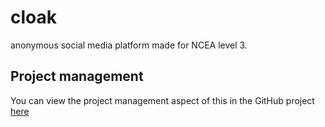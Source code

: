 # cloak
anonymous social media platform made for NCEA level 3.


## Project management
You can view the project management aspect of this in the GitHub project [here](https://github.com/users/MaximilianMcC/projects/2)
